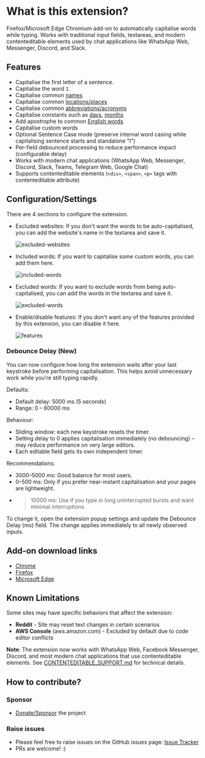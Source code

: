 # What is this extension?

Firefox/Microsoft Edge Chromium add-on to automatically capitalise words while typing. Works with traditional input fields, textareas, and modern contenteditable elements used by chat applications like WhatsApp Web, Messenger, Discord, and Slack.

## Features

- Capitalise the first letter of a sentence.
- Capitalise the word `I`.
- Capitalise common [names](src/name-constants.js#L1)
- Capitalise common [locations/places](src/location-constants.js#L1)
- Capitalise common [abbreviations/acronyms](src/acronym-constants.js#L1)
- Capitalise constants such as [days](src/constants.js#L6), [months](src/constants.js#L16)
- Add apostrophe to common [English words](src/constants.js#L27)
- Capitalise custom words
- Optional Sentence Case mode (preserve internal word casing while capitalising sentence starts and standalone "I")
- Per-field debounced processing to reduce performance impact (configurable delay)
- Works with modern chat applications (WhatsApp Web, Messenger, Discord, Slack, Teams, Telegram Web, Google Chat)
- Supports contenteditable elements (`<div>`, `<span>`, `<p>` tags with contenteditable attribute)

## Configuration/Settings

There are 4 sections to configure the extension.

- Excluded websites: If you don't want the words to be auto-capitalised, you can add the website's name in the textarea and save it.

  ![excluded-websites](imgs/excluded-websites.png)

- Included words: If you want to capitalise some custom words, you can add them here.

  ![included-words](imgs/included-words.png)

- Excluded words: If you want to exclude words from being auto-capitalised, you can add the words in the textarea and save it.

  ![excluded-words](imgs/excluded-words.png)

- Enable/disable features: If you don't want any of the features provided by this extension, you can disable it here.

  ![features](imgs/features.png)

### Debounce Delay (New)

You can now configure how long the extension waits after your last keystroke before performing capitalisation. This helps avoid unnecessary work while you're still typing rapidly.

Defaults:

- Default delay: 5000 ms (5 seconds)
- Range: 0 – 60000 ms

Behaviour:

- Sliding window: each new keystroke resets the timer.
- Setting delay to 0 applies capitalisation immediately (no debouncing) – may reduce performance on very large editors.
- Each editable field gets its own independent timer.

Recommendations:

- 3000–5000 ms: Good balance for most users.
- 0–500 ms: Only if you prefer near-instant capitalisation and your pages are lightweight.
- >10000 ms: Use if you type in long uninterrupted bursts and want minimal interruptions.

To change it, open the extension popup settings and update the Debounce Delay (ms) field. The change applies immediately to all newly observed inputs.

## Add-on download links

- [Chrome](https://chrome.google.com/webstore/detail/auto-capitalise-sentence/ibihgblnfolhldgjbikghldfhkgknlpa?hl=en-GB)
- [Firefox](https://addons.mozilla.org/en-US/firefox/addon/auto-capitalise-sentence/)
- [Microsoft Edge](https://microsoftedge.microsoft.com/addons/detail/auto-capitalise-sentence/ifebcbphlfoifeajpbecncpgjflpbann)

## Known Limitations

Some sites may have specific behaviors that affect the extension:

- **Reddit** - Site may reset text changes in certain scenarios
- **AWS Console** (aws.amazon.com) - Excluded by default due to code editor conflicts

**Note**: The extension now works with WhatsApp Web, Facebook Messenger, Discord, and most modern chat applications that use contenteditable elements. See [CONTENTEDITABLE_SUPPORT.md](CONTENTEDITABLE_SUPPORT.md) for technical details.


## How to contribute?

### Sponsor

- [Donate/Sponsor](https://github.com/sponsors/hrai) the project

### Raise issues

- Please feel free to raise issues on the GitHub issues page: [Issue Tracker](https://github.com/hrai/auto-capitalise-extension/issues)
- PRs are welcome! :)
